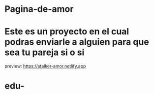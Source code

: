 # Pagina-de-amor

# Este es un proyecto en el cual podras enviarle a alguien para que sea tu pareja si o si

preview: https://stalker-amor.netlify.app

# edu-
